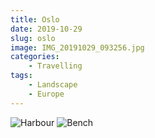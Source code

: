 ```yaml
---
title: Oslo
date: 2019-10-29
slug: oslo
image: IMG_20191029_093256.jpg
categories:
    - Travelling
tags:
    - Landscape
    - Europe
---
```

![Harbour](IMG_20191029_093256.jpg)
![Bench](IMG_20191029_153550.jpg)  
